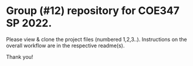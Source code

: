 # Group (#12) repository for COE347 SP 2022.

Please view & clone the project files (numbered 1,2,3..). Instructions on the overall workflow are in the respective readme(s).

Thank you!